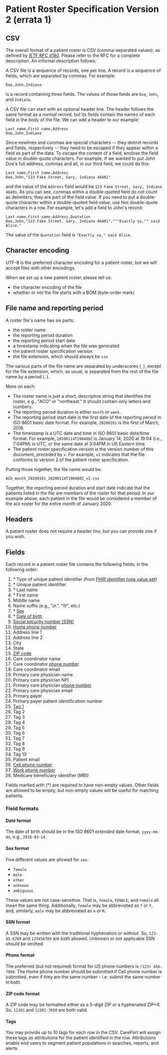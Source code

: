 # Patient Roster Specification Version 2 (errata 1)

## CSV

The overall format of a patient roster is CSV (comma-separated values), as defined by [IETF RFC 4180](https://tools.ietf.org/html/rfc4180).
Please refer to the RFC for a complete description. An informal description follows:

A CSV file is a sequence of records, one per line. A record is a
sequence of fields, which are separated by commas. For example:

```csv
Doe,John,Indiana
```

is a record containing three fields. The values of those fields are `Doe`, `John`, and `Indiana`.

A CSV file can start with an optional header line. The header follows
the same format as a normal record, but its fields contain the names
of each field in the body of the file. We can add a header to our
example:

```csv
Last name,First name,Address
Doe,John,Indiana
```

Since newlines and commas are special characters -- they delimit
records and fields, respectively -- they need to be escaped if they
appear within a field as part of the data. To escape the content of a
field, enclose the field value in double-quote characters. For
example, if we wanted to put John Doe's full address, commas and all,
in our third field, we could do this:

```csv
Last name,First name,Address
Doe,John,"123 Fake Street, Gary, Indiana 46401"
```

and the value of the `Address` field would be `123 Fake Street, Gary,
Indiana 46401`. As you can see, commas within a double-quoted field do
not count as delimiters; they are part of the field value. If you need
to put a double-quote character within a double-quoted field value,
use two double-quote characters in a row. For example, let's add a
field to John's record:

```csv
Last name,First name,Address,Quotation
Doe,John,"123 Fake Street, Gary, Indiana 46401","""Exactly so,"" said Alice."
```

The value of the `Quotation` field is `"Exactly so," said Alice.`


## Character encoding

UTF-8 is the preferred character encoding for a patient roster, but we will accept files with other encodings.

When we set up a new patient roster, please tell us:
- the character encoding of the file
- whether or not the file starts with a BOM (byte-order mark)


## File name and reporting period

A roster file's name has six parts:
- the roster name
- the reporting period duration
- the reporting period start date
- a timestamp indicating when the file was generated
- the patient roster specification version
- the file extension, which should always be `csv`

The various parts of the file name are separated by underscores (`_`),
except for the file extension, which, as usual, is separated from the
rest of the file name by a period (`.`).

More on each:

- The roster name is just a short, descriptive string that identifies the roster, e.g., "ACO" or "northeast." It should contain only letters and numbers.
- The reporting period duration is either `month` or `week`.
- The reporting period start date is the first date of the reporting period in ISO 8601 basic date format. For example, `20200101` is the first of March, 2018.
- The timestamp is a UTC date and time in ISO 8601 basic date/time format. For example, `20200114T190400Z` is January 14, 2020 at 19:04 (i.e., 7:04PM) in UTC, or the same date at 3:04PM in US Eastern time.
- The patient roster specification version is the version number of this document, preceded by `v`. For example, `v2` indicates that the file conforms to version 2 of the patient roster specification.

Putting those together, the file name would be:

 `ACO_month_20200101_20200114T190400Z_v2.csv`

Together, the reporting period duration and start date indicate that the patients listed in the file are members of the roster for that period. In our example above, each patient in the file would be considered a member of the `ACO` roster for the entire month of January 2020.


## Headers

A patient roster does not require a header line, but you can provide one if you wish.


## Fields

Each record in a patient roster file contains the following fields, in the following order:

1. \* Type of unique patient identifier (from [FHIR identifier type value set](https://www.hl7.org/fhir/valueset-identifier-type.html))
2. \* Unique patient identifier
3. \* Last name
4. \* First name
5. Middle name
6. Name suffix (e.g., "Jr.", "III", etc.)
7. \* [Sex](#sex-format)
8. \* [Date of birth](#date-format)
9. [Social security number (SSN)](#ssn-format)
10. [Home phone number](#phone-format)
11. Address line 1
12. Address line 2
13. City
14. State
15. [ZIP code](#zip-format)
16. Care coordinator name
17. Care coordinator [phone number](#phone-format)
18. Care coordinator email
19. Primary care physician name
20. Primary care physician NPI
21. Primary care physician [phone number](#phone-format)
22. Primary care physician email
23. Primary payer
24. Primary payer patient identification number
25. [Tag 1](#tag-details)
26. Tag 2
27. Tag 3
28. Tag 4
29. Tag 5
30. Tag 6
31. Tag 7
32. Tag 8
33. Tag 9
34. Tag 10
35. Patient email
36. [Cell phone number](#phone-format)
37. [Work phone number](#phone-format)
38. Medicare beneficiary identifier (MBI)

Fields marked with (\*) are required to have non-empty values. Other
fields are allowed to be empty, but non-empty values will be useful
for matching patients.


### Field formats
#### <a name="date-format"></a>Date format

The date of birth should be in the ISO 8601 _extended_ date format, `yyyy-mm-dd`, e.g., `2018-03-14`.


#### <a name="sex-format"></a>Sex format

Five different values are allowed for `sex`:
- `female`
- `male`
- `other`
- `unknown`
- `ambiguous`

These values are not case-sensitive. That is, `female`, `FEMALE`, and `Female` all mean the same thing. Additionally, `female` may be abbreviated as `f` or `F`, and, similarly, `male` may be abbreviated as `m` or `M`.


#### <a name="ssn-format"></a>SSN format

A SSN may be written with the traditional hyphenation or without.
So, `123-45-6789` and `123456789` are both allowed.  Unknown or not applicable SSN should be omitted.


#### <a name="phone-format"></a>Phone format

The preferred (but not required) format for US phone numbers is
`(123) 456-7890`.  The Home phone number should be submitted if Cell phone number is submitted, even if they are the same number - i.e. submit the same number in both.


#### <a name="zip-format"></a>ZIP code format

A ZIP code may be formatted either as a 5-digit ZIP or a hyphenated ZIP+4.
So, `12201` and `12201-7050` are both valid.


#### <a name="tag-details"></a>Tags

You may provide up to 10 tags for each row in the CSV. CarePort will
assign these tags as attributions for the patient identified in the row.
Attributions enable end users to segment patient populations in searches,
reports, and alerts.
